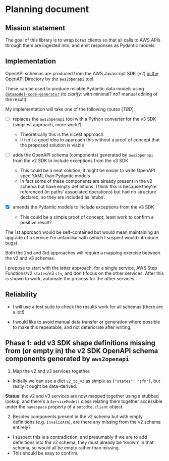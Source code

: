# Planning document

## Mission statement

The goal of this library is to wrap `boto3` clients so that all calls to AWS APIs through them
are ingested into, and emit responses as Pydantic models.

## Implementation

OpenAPI schemas are produced from the AWS Javascript SDK (v2)
[in the OpenAPI Directory](https://github.com/APIs-guru/openapi-directory/tree/master/APIs/amazonaws.com)
by [the `aws2openapi` tool](https://github.com/APIs-guru/aws2openapi).

These can be used to produce reliable Pydantic data models using [`datamodel-code-generator`][dcg]
(_to clarify_: with minimal? no? manual editing of the result).

[dcg]: datamodel-code-generator "https://github.com/koxudaxi/datamodel-code-generator"

My implementation will take one of the following routes [_TBD_]:

- [ ] replaces the `aws2openapi` tool with a Python converter for the v3 SDK (simplest approach, more work?)
  - Theoretically this is the nicest approach
  - It isn't a good idea to approach this without a proof of concept that the proposed solution is viable

- [ ] adds the OpenAPI schema (components) generated by `aws2openapi` from the v2 SDK to include exceptions from the v3 SDK
  - This could be a neat solution, it might be easier to write OpenAPI spec YAML than Pydantic models
  - In fact some of these components are already present in the v2 schema but have empty definitions.
    I think this is because they're referenced (in paths' associated operations) but had no structure declared,
    so they are included as 'stubs'.

- [x] amends the Pydantic models to include exceptions from the v3 SDK
  - This could be a simple proof of concept, least work to confirm a positive result?

The 1st approach would be self-contained but would mean maintaining an upgrade of a service I'm
unfamiliar with (which I suspect would introduce bugs).

Both the 2nd and 3rd approaches will require a mapping exercise between the v2 and v3 schemas.

I propose to start with the latter approach, for a single service, AWS Step Functions/v2 `states`/v3 `sfn`, and don't focus on the other services.
After this is shown to work, automate the process for the other services.

## Reliability

- I will use a test suite to check the results work for all schemas (there are a lot!)

- I would like to avoid manual data transfer or generation where possible to make this repeatable,
  and not deteriorate after writing.

## Phase 1: add v3 SDK shape definitions missing from (or empty in) the v2 SDK OpenAPI schema components generated by `aws2openapi`

1) Map the v2 and v3 services together.
- Initially we can use a dict `v2_to_v3` as simple as `{"states": "sfn"}`, but really it ought be data-derived.

**Status**: the v2 and v3 services are now mapped together using a stubbed lookup, and there's a
`ServiceModels` class relating them together accessible under the `namespace` property of a `botodto.client` object.

2) Besides components present in the v2 schema but with empty definitions (e.g. `InvalidArn`), are there any missing from the v2 schema entirely?
- I suspect this is a contradiction, and presumably if we are to add definitions into the v2
  schema, they must already be 'known' in that schema, so would all be empty rather than missing.
- This should be easy to confirm.
